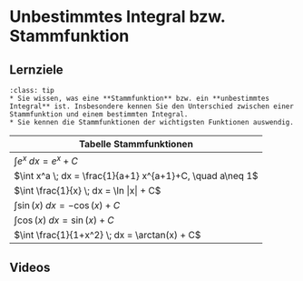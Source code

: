 # Unbestimmtes Integral bzw. Stammfunktion

## Lernziele

```{admonition} Lernziele 
:class: tip
* Sie wissen, was eine **Stammfunktion** bzw. ein **unbestimmtes Integral** ist. Insbesondere kennen Sie den Unterschied zwischen einer Stammfunktion und einem bestimmten Integral.
* Sie kennen die Stammfunktionen der wichtigsten Funktionen auswendig.
```

| Tabelle Stammfunktionen |
| --- | 
| $\int e^x \; dx = e^x + C$ |
|  $\int x^a \; dx = \frac{1}{a+1} x^{a+1}+C, \quad a\neq 1$ |
| $\int \frac{1}{x} \; dx  = \ln \|x\| + C$ |
| $\int \sin(x) \; dx = -\cos(x) + C$ |
| $\int \cos(x) \; dx =\sin(x) + C$|
| $\int \frac{1}{1+x^2} \; dx = \arctan(x) + C$  |

## Videos

